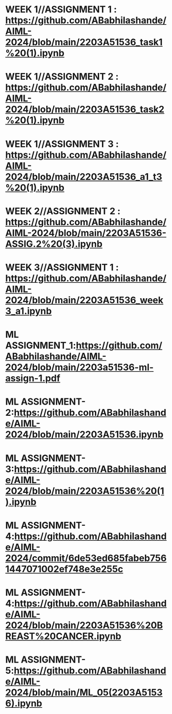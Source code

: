 # WEEK 1//ASSIGNMENT 1 : https://github.com/ABabhilashande/AIML-2024/blob/main/2203A51536_task1%20(1).ipynb
# WEEK 1//ASSIGNMENT 2 : https://github.com/ABabhilashande/AIML-2024/blob/main/2203A51536_task2%20(1).ipynb
# WEEK 1//ASSIGNMENT 3 : https://github.com/ABabhilashande/AIML-2024/blob/main/2203A51536_a1_t3%20(1).ipynb
# WEEK 2//ASSIGNMENT 2 : https://github.com/ABabhilashande/AIML-2024/blob/main/2203A51536-ASSIG.2%20(3).ipynb
# WEEK 3//ASSIGNMENT 1 : https://github.com/ABabhilashande/AIML-2024/blob/main/2203A51536_week3_a1.ipynb
# ML ASSIGNMENT_1:https://github.com/ABabhilashande/AIML-2024/blob/main/2203a51536-ml-assign-1.pdf
# ML ASSIGNMENT-2:https://github.com/ABabhilashande/AIML-2024/blob/main/2203A51536.ipynb
# ML ASSIGNMENT-3:https://github.com/ABabhilashande/AIML-2024/blob/main/2203A51536%20(1).ipynb
# ML ASSIGNMENT-4:https://github.com/ABabhilashande/AIML-2024/commit/6de53ed685fabeb7561447071002ef748e3e255c
# ML ASSIGNMENT-4:https://github.com/ABabhilashande/AIML-2024/blob/main/2203A51536%20BREAST%20CANCER.ipynb
# ML ASSIGNMENT-5:https://github.com/ABabhilashande/AIML-2024/blob/main/ML_05(2203A51536).ipynb
